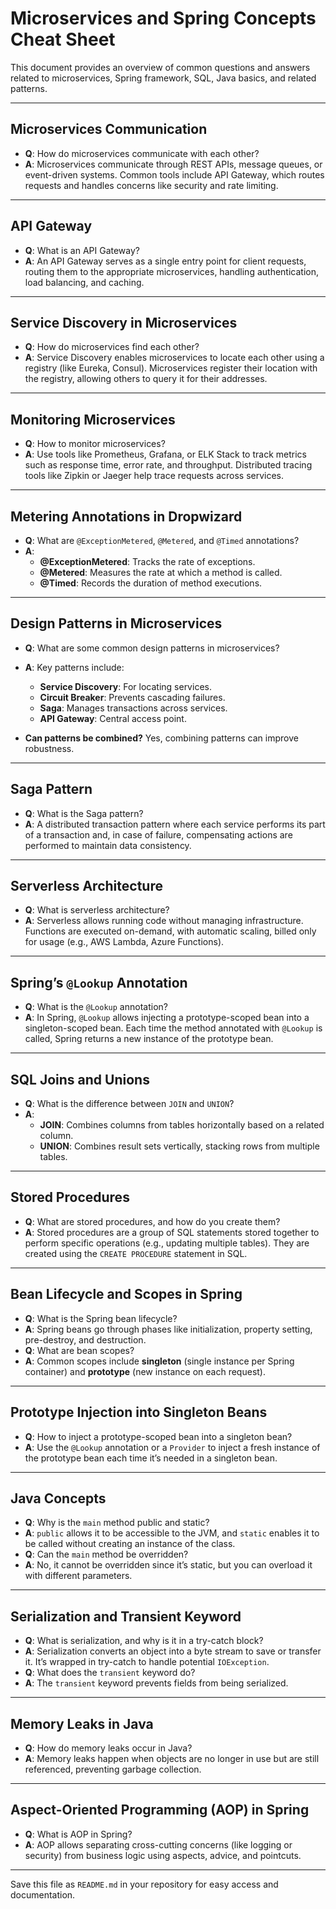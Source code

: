 # Microservices and Spring Concepts Cheat Sheet

This document provides an overview of common questions and answers related to microservices, Spring framework, SQL, Java basics, and related patterns.

---

## Microservices Communication
- **Q**: How do microservices communicate with each other?
- **A**: Microservices communicate through REST APIs, message queues, or event-driven systems. Common tools include API Gateway, which routes requests and handles concerns like security and rate limiting.

---

## API Gateway
- **Q**: What is an API Gateway?
- **A**: An API Gateway serves as a single entry point for client requests, routing them to the appropriate microservices, handling authentication, load balancing, and caching.

---

## Service Discovery in Microservices
- **Q**: How do microservices find each other?
- **A**: Service Discovery enables microservices to locate each other using a registry (like Eureka, Consul). Microservices register their location with the registry, allowing others to query it for their addresses.

---

## Monitoring Microservices
- **Q**: How to monitor microservices?
- **A**: Use tools like Prometheus, Grafana, or ELK Stack to track metrics such as response time, error rate, and throughput. Distributed tracing tools like Zipkin or Jaeger help trace requests across services.

---

## Metering Annotations in Dropwizard
- **Q**: What are `@ExceptionMetered`, `@Metered`, and `@Timed` annotations?
- **A**: 
  - **@ExceptionMetered**: Tracks the rate of exceptions.
  - **@Metered**: Measures the rate at which a method is called.
  - **@Timed**: Records the duration of method executions.

---

## Design Patterns in Microservices
- **Q**: What are some common design patterns in microservices?
- **A**: Key patterns include:
  - **Service Discovery**: For locating services.
  - **Circuit Breaker**: Prevents cascading failures.
  - **Saga**: Manages transactions across services.
  - **API Gateway**: Central access point.

- **Can patterns be combined?** Yes, combining patterns can improve robustness.

---

## Saga Pattern
- **Q**: What is the Saga pattern?
- **A**: A distributed transaction pattern where each service performs its part of a transaction and, in case of failure, compensating actions are performed to maintain data consistency.

---

## Serverless Architecture
- **Q**: What is serverless architecture?
- **A**: Serverless allows running code without managing infrastructure. Functions are executed on-demand, with automatic scaling, billed only for usage (e.g., AWS Lambda, Azure Functions).

---

## Spring’s `@Lookup` Annotation
- **Q**: What is the `@Lookup` annotation?
- **A**: In Spring, `@Lookup` allows injecting a prototype-scoped bean into a singleton-scoped bean. Each time the method annotated with `@Lookup` is called, Spring returns a new instance of the prototype bean.

---

## SQL Joins and Unions
- **Q**: What is the difference between `JOIN` and `UNION`?
- **A**:
  - **JOIN**: Combines columns from tables horizontally based on a related column.
  - **UNION**: Combines result sets vertically, stacking rows from multiple tables.

---

## Stored Procedures
- **Q**: What are stored procedures, and how do you create them?
- **A**: Stored procedures are a group of SQL statements stored together to perform specific operations (e.g., updating multiple tables). They are created using the `CREATE PROCEDURE` statement in SQL.

---

## Bean Lifecycle and Scopes in Spring
- **Q**: What is the Spring bean lifecycle?
- **A**: Spring beans go through phases like initialization, property setting, pre-destroy, and destruction.
- **Q**: What are bean scopes?
- **A**: Common scopes include **singleton** (single instance per Spring container) and **prototype** (new instance on each request).

---

## Prototype Injection into Singleton Beans
- **Q**: How to inject a prototype-scoped bean into a singleton bean?
- **A**: Use the `@Lookup` annotation or a `Provider` to inject a fresh instance of the prototype bean each time it’s needed in a singleton bean.

---

## Java Concepts
- **Q**: Why is the `main` method public and static?
- **A**: `public` allows it to be accessible to the JVM, and `static` enables it to be called without creating an instance of the class.
- **Q**: Can the `main` method be overridden?
- **A**: No, it cannot be overridden since it’s static, but you can overload it with different parameters.

---

## Serialization and Transient Keyword
- **Q**: What is serialization, and why is it in a try-catch block?
- **A**: Serialization converts an object into a byte stream to save or transfer it. It’s wrapped in try-catch to handle potential `IOException`.
- **Q**: What does the `transient` keyword do?
- **A**: The `transient` keyword prevents fields from being serialized.

---

## Memory Leaks in Java
- **Q**: How do memory leaks occur in Java?
- **A**: Memory leaks happen when objects are no longer in use but are still referenced, preventing garbage collection.

---

## Aspect-Oriented Programming (AOP) in Spring
- **Q**: What is AOP in Spring?
- **A**: AOP allows separating cross-cutting concerns (like logging or security) from business logic using aspects, advice, and pointcuts.

---

Save this file as `README.md` in your repository for easy access and documentation. 
